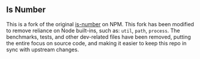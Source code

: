 ## Is Number

This is a fork of the original [is-number](https://www.npmjs.com/package/is-number) on NPM. This fork has been modified to remove reliance on Node built-ins, such as: `util`, `path`, `process`. The benchmarks, tests, and other dev-related files have been removed, putting the entire focus on source code, and making it easier to keep this repo in sync with upstream changes.
